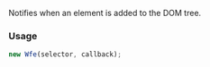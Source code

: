 Notifies when an element is added to the DOM tree.

### Usage

```javascript
new Wfe(selector, callback);
```
